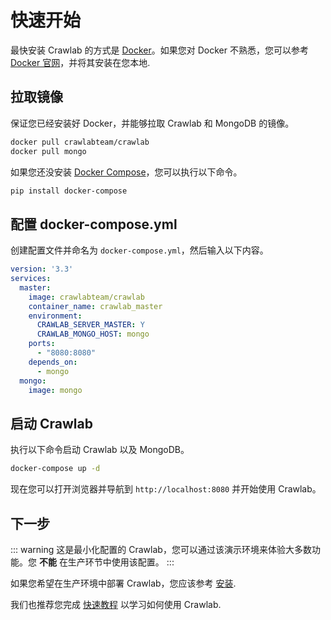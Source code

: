 # 快速开始

最快安装 Crawlab 的方式是 [Docker](https://www.docker.com/)。如果您对 Docker 不熟悉，您可以参考 [Docker 官网](https://www.docker.com/)，并将其安装在您本地.

## 拉取镜像
保证您已经安装好 Docker，并能够拉取 Crawlab 和 MongoDB 的镜像。

```bash
docker pull crawlabteam/crawlab
docker pull mongo
```

如果您还没安装 [Docker Compose](https://docs.docker.com/compose/)，您可以执行以下命令。

```bash
pip install docker-compose
```

## 配置 docker-compose.yml

创建配置文件并命名为 `docker-compose.yml`，然后输入以下内容。

```yaml
version: '3.3'
services:
  master:
    image: crawlabteam/crawlab
    container_name: crawlab_master
    environment:
      CRAWLAB_SERVER_MASTER: Y
      CRAWLAB_MONGO_HOST: mongo
    ports:
      - "8080:8080"
    depends_on:
      - mongo
  mongo:
    image: mongo
```

## 启动 Crawlab

执行以下命令启动 Crawlab 以及 MongoDB。

```bash
docker-compose up -d
```

现在您可以打开浏览器并导航到 `http://localhost:8080` 并开始使用 Crawlab。

## 下一步

::: warning
这是最小化配置的 Crawlab，您可以通过该演示环境来体验大多数功能。您 **不能** 在生产环节中使用该配置。
:::

如果您希望在生产环境中部署 Crawlab，您应该参考 [安装](./installation).

我们也推荐您完成 [快速教程](./use-crawlab/quick-tutorial) 以学习如何使用 Crawlab.
